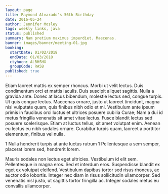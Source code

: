```yaml
---
layout: page
title: Raymond Alvarado's 56th Birthday
date: 2016-05-24
author: Jennifer Mosley
tags: weekly links, java
status: published
summary: Nam pretium maximus imperdiet. Maecenas.
banner: images/banner/meeting-01.jpg
booking:
  startDate: 01/02/2018
  endDate: 01/03/2018
  ctyhocn: ALBHSHX
  groupCode: RA5B
published: true
---
```

Etiam laoreet mattis ex semper rhoncus. Morbi ut velit lectus. Duis condimentum orci et mattis iaculis. Duis suscipit aliquet sagittis. Nulla a gravida ante. Donec at lacus bibendum, molestie lectus sed, congue turpis. Ut quis congue lectus. Maecenas ornare, justo ut laoreet tincidunt, magna nisl vulputate quam, quis finibus nibh odio et mi. Vestibulum ante ipsum primis in faucibus orci luctus et ultrices posuere cubilia Curae; Nam a dui id metus fringilla venenatis sit amet vitae lectus. Fusce blandit lectus sed posuere scelerisque. Etiam at luctus tellus, sit amet volutpat enim. Aenean eu lectus eu nibh sodales ornare. Curabitur turpis quam, laoreet a porttitor elementum, finibus vel nulla.

1 Nulla hendrerit turpis at ante luctus rutrum
1 Pellentesque a sem semper, placerat lorem sed, hendrerit lorem.

Mauris sodales non lectus eget ultricies. Vestibulum id elit sem. Pellentesque in magna eros. Sed et interdum eros. Suspendisse blandit ex eget ex volutpat eleifend. Vestibulum dapibus tortor sed risus rhoncus, ac auctor odio lobortis. Integer nec diam in risus sollicitudin ullamcorper. Sed venenatis nisl justo, ut sagittis tortor fringilla ac. Integer sodales metus eu convallis ullamcorper.
